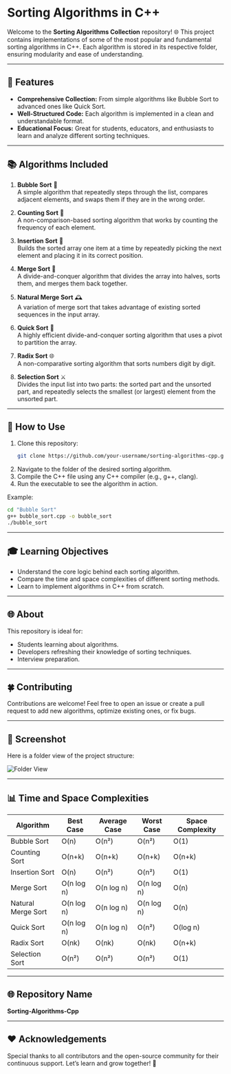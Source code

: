 # Sorting Algorithms in C++

Welcome to the **Sorting Algorithms Collection** repository! 🌐 This project contains implementations of some of the most popular and fundamental sorting algorithms in C++. Each algorithm is stored in its respective folder, ensuring modularity and ease of understanding.

---

## 🌟 Features

- **Comprehensive Collection:** From simple algorithms like Bubble Sort to advanced ones like Quick Sort.
- **Well-Structured Code:** Each algorithm is implemented in a clean and understandable format.
- **Educational Focus:** Great for students, educators, and enthusiasts to learn and analyze different sorting techniques.

---

## 📚 Algorithms Included

1. **Bubble Sort** 🎯  
   A simple algorithm that repeatedly steps through the list, compares adjacent elements, and swaps them if they are in the wrong order.

2. **Counting Sort** 🔢  
   A non-comparison-based sorting algorithm that works by counting the frequency of each element.

3. **Insertion Sort** 🍍  
   Builds the sorted array one item at a time by repeatedly picking the next element and placing it in its correct position.

4. **Merge Sort** 🧬  
   A divide-and-conquer algorithm that divides the array into halves, sorts them, and merges them back together.

5. **Natural Merge Sort** 🕰️  
   A variation of merge sort that takes advantage of existing sorted sequences in the input array.

6. **Quick Sort** 🚀  
   A highly efficient divide-and-conquer sorting algorithm that uses a pivot to partition the array.

7. **Radix Sort** 🌐  
   A non-comparative sorting algorithm that sorts numbers digit by digit.

8. **Selection Sort** ⚔️  
   Divides the input list into two parts: the sorted part and the unsorted part, and repeatedly selects the smallest (or largest) element from the unsorted part.

---

## 🔧 How to Use

1. Clone this repository:
   ```bash
   git clone https://github.com/your-username/sorting-algorithms-cpp.git
   ```
2. Navigate to the folder of the desired sorting algorithm.
3. Compile the C++ file using any C++ compiler (e.g., g++, clang).
4. Run the executable to see the algorithm in action.

Example:
```bash
cd "Bubble Sort"
g++ bubble_sort.cpp -o bubble_sort
./bubble_sort
```

---

## 🎓 Learning Objectives

- Understand the core logic behind each sorting algorithm.
- Compare the time and space complexities of different sorting methods.
- Learn to implement algorithms in C++ from scratch.

---

## 🌐 About

This repository is ideal for:
- Students learning about algorithms.
- Developers refreshing their knowledge of sorting techniques.
- Interview preparation.

---

## 🍀 Contributing

Contributions are welcome! Feel free to open an issue or create a pull request to add new algorithms, optimize existing ones, or fix bugs.

---

## 🎨 Screenshot

Here is a folder view of the project structure:

![Folder View](image.png)

---

## 📊 Time and Space Complexities

| Algorithm           | Best Case    | Average Case | Worst Case   | Space Complexity |
|---------------------|--------------|--------------|--------------|------------------|
| Bubble Sort         | O(n)         | O(n²)        | O(n²)        | O(1)             |
| Counting Sort       | O(n+k)       | O(n+k)       | O(n+k)       | O(n+k)          |
| Insertion Sort      | O(n)         | O(n²)        | O(n²)        | O(1)             |
| Merge Sort          | O(n log n)   | O(n log n)   | O(n log n)   | O(n)            |
| Natural Merge Sort  | O(n log n)   | O(n log n)   | O(n log n)   | O(n)            |
| Quick Sort          | O(n log n)   | O(n log n)   | O(n²)        | O(log n)        |
| Radix Sort          | O(nk)        | O(nk)        | O(nk)        | O(n+k)          |
| Selection Sort      | O(n²)        | O(n²)        | O(n²)        | O(1)             |

---

## 🌐 Repository Name

**Sorting-Algorithms-Cpp**

---

## ❤️ Acknowledgements

Special thanks to all contributors and the open-source community for their continuous support. Let’s learn and grow together! 🙌

